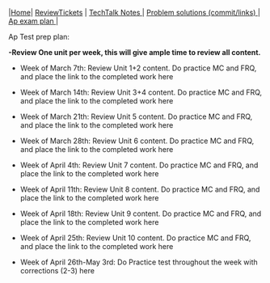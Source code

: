 |[Home](.)| [ReviewTickets](../reviewtickets) | [TechTalk Notes ](../techtalknotes)| [Problem solutions (commit/links) ](../problemsolutions)| [Ap exam plan ](.)|

Ap Test prep plan: 

**-Review One unit per week, this will give ample time to review all content.**

- Week of March 7th: Review Unit 1+2 content. Do practice MC and FRQ, and place the link to the completed work here


- Week of March 14th: Review Unit 3+4 content. Do practice MC and FRQ, and place the link to the completed work here


- Week of March 21th: Review Unit 5 content. Do practice MC and FRQ, and place the link to the completed work here


- Week of March 28th: Review Unit 6 content. Do practice MC and FRQ, and place the link to the completed work here


- Week of April 4th: Review Unit 7 content. Do practice MC and FRQ, and place the link to the completed work here


- Week of April 11th: Review Unit 8 content. Do practice MC and FRQ, and place the link to the completed work here


- Week of April 18th: Review Unit 9 content. Do practice MC and FRQ, and place the link to the completed work here


- Week of April 25th: Review Unit 10 content. Do practice MC and FRQ, and place the link to the completed work here


- Week of April 26th-May 3rd: Do Practice test throughout the week with corrections (2-3) here